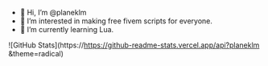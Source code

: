 - 👋 Hi, I’m @planeklm
- 👀 I’m interested in making free fivem scripts for everyone.
- 🌱 I’m currently learning Lua.

![GitHub Stats](https://https://github-readme-stats.vercel.app/api?planeklm &theme=radical)

<!---
planeklm/planeklm is a ✨ special ✨ repository because its `README.md` (this file) appears on your GitHub profile.
You can click the Preview link to take a look at your changes.
--->
